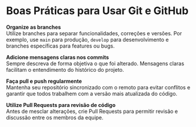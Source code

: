 # Boas Práticas para Usar Git e GitHub

**Organize as branches**  
    Utilize branches para separar funcionalidades, correções e versões. Por exemplo, use `main` para produção, `develop` para desenvolvimento e branches específicas para features ou bugs.

**Adicione mensagens claras nos commits**  
    Sempre descreva de forma objetiva o que foi alterado. Mensagens claras facilitam o entendimento do histórico do projeto.

**Faça pull e push regularmente**  
    Mantenha seu repositório sincronizado com o remoto para evitar conflitos e garantir que todos trabalhem com a versão mais atualizada do código.

**Utilize Pull Requests para revisão de código**  
    Antes de mesclar alterações, crie Pull Requests para permitir revisão e discussão entre os membros da equipe.